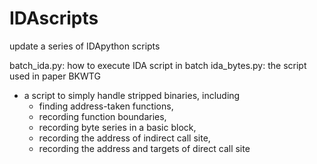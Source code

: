 # IDAscripts
update a series of IDApython scripts

batch_ida.py: how to execute IDA script in batch
ida_bytes.py: the script used in paper BKWTG
- a script to simply handle stripped binaries, including
  - finding address-taken functions,
  - recording function boundaries,
  - recording byte series in a basic block,
  - recording the address of indirect call site,
  - recording the address and targets of direct call site
